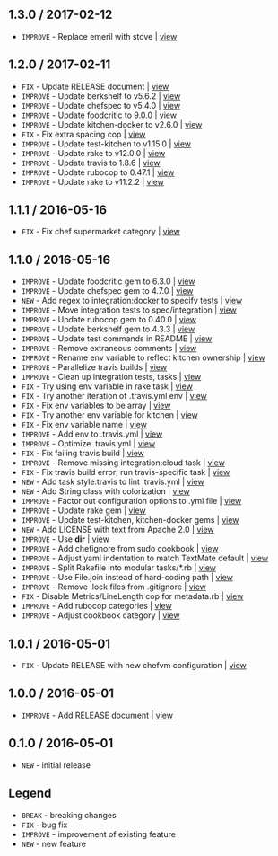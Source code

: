 1.3.0 / 2017-02-12
------------------

- `IMPROVE` - Replace emeril with stove | [view](https://github.com/4-20ma/cookbook-docker-integration-test/commit/d132989)

1.2.0 / 2017-02-11
------------------

- `FIX` - Update RELEASE document | [view](https://github.com/4-20ma/cookbook-docker-integration-test/commit/92ad99b)
- `IMPROVE` - Update berkshelf to v5.6.2 | [view](https://github.com/4-20ma/cookbook-docker-integration-test/commit/a7a2c9d)
- `IMPROVE` - Update chefspec to v5.4.0 | [view](https://github.com/4-20ma/cookbook-docker-integration-test/commit/8c03c6c)
- `IMPROVE` - Update foodcritic to 9.0.0 | [view](https://github.com/4-20ma/cookbook-docker-integration-test/commit/3a39116)
- `IMPROVE` - Update kitchen-docker to v2.6.0 | [view](https://github.com/4-20ma/cookbook-docker-integration-test/commit/10467e1)
- `FIX` - Fix extra spacing cop | [view](https://github.com/4-20ma/cookbook-docker-integration-test/commit/e4d7138)
- `IMPROVE` - Update test-kitchen to v1.15.0 | [view](https://github.com/4-20ma/cookbook-docker-integration-test/commit/d5e4348)
- `IMPROVE` - Update rake to v12.0.0 | [view](https://github.com/4-20ma/cookbook-docker-integration-test/commit/24b384f)
- `IMPROVE` - Update travis to 1.8.6 | [view](https://github.com/4-20ma/cookbook-docker-integration-test/commit/c6c2b26)
- `IMPROVE` - Update rubocop to 0.47.1 | [view](https://github.com/4-20ma/cookbook-docker-integration-test/commit/99823f4)
- `IMPROVE` - Update rake to v11.2.2 | [view](https://github.com/4-20ma/cookbook-docker-integration-test/commit/a365913)

1.1.1 / 2016-05-16
------------------

- `FIX` - Fix chef supermarket category | [view](https://github.com/4-20ma/cookbook-docker-integration-test/commit/f9d28d1)

1.1.0 / 2016-05-16
------------------

- `IMPROVE` - Update foodcritic gem to 6.3.0 | [view](https://github.com/4-20ma/cookbook-docker-integration-test/commit/16393b0)
- `IMPROVE` - Update chefspec gem to 4.7.0 | [view](https://github.com/4-20ma/cookbook-docker-integration-test/commit/73e2f20)
- `NEW` - Add regex to integration:docker to specify tests | [view](https://github.com/4-20ma/cookbook-docker-integration-test/commit/b355a94)
- `IMPROVE` - Move integration tests to spec/integration | [view](https://github.com/4-20ma/cookbook-docker-integration-test/commit/e5f22d5)
- `IMPROVE` - Update rubocop gem to 0.40.0 | [view](https://github.com/4-20ma/cookbook-docker-integration-test/commit/60f354f)
- `IMPROVE` - Update berkshelf gem to 4.3.3 | [view](https://github.com/4-20ma/cookbook-docker-integration-test/commit/e7353f2)
- `IMPROVE` - Update test commands in README | [view](https://github.com/4-20ma/cookbook-docker-integration-test/commit/58a1f5b)
- `IMPROVE` - Remove extraneous comments | [view](https://github.com/4-20ma/cookbook-docker-integration-test/commit/b5bab70)
- `IMPROVE` - Rename env variable to reflect kitchen ownership | [view](https://github.com/4-20ma/cookbook-docker-integration-test/commit/e68cf69)
- `IMPROVE` - Parallelize travis builds | [view](https://github.com/4-20ma/cookbook-docker-integration-test/commit/53e5c1c)
- `IMPROVE` - Clean up integration tests, tasks | [view](https://github.com/4-20ma/cookbook-docker-integration-test/commit/377ff7d)
- `FIX` - Try using env variable in rake task | [view](https://github.com/4-20ma/cookbook-docker-integration-test/commit/e8c2b0b)
- `FIX` - Try another iteration of .travis.yml env | [view](https://github.com/4-20ma/cookbook-docker-integration-test/commit/c6961dc)
- `FIX` - Fix env variables to be array | [view](https://github.com/4-20ma/cookbook-docker-integration-test/commit/90b4989)
- `FIX` - Try another env variable for kitchen | [view](https://github.com/4-20ma/cookbook-docker-integration-test/commit/4508937)
- `FIX` - Fix env variable name | [view](https://github.com/4-20ma/cookbook-docker-integration-test/commit/a488e2d)
- `IMPROVE` - Add env to .travis.yml | [view](https://github.com/4-20ma/cookbook-docker-integration-test/commit/d2cc1b7)
- `IMPROVE` - Optimize .travis.yml | [view](https://github.com/4-20ma/cookbook-docker-integration-test/commit/0e86a10)
- `FIX` - Fix failing travis build | [view](https://github.com/4-20ma/cookbook-docker-integration-test/commit/4e40865)
- `IMPROVE` - Remove missing integration:cloud task | [view](https://github.com/4-20ma/cookbook-docker-integration-test/commit/0adb0dd)
- `FIX` - Fix travis build error; run travis-specific task | [view](https://github.com/4-20ma/cookbook-docker-integration-test/commit/4c6e196)
- `NEW` - Add task style:travis to lint .travis.yml | [view](https://github.com/4-20ma/cookbook-docker-integration-test/commit/bafa52e)
- `NEW` - Add String class with colorization | [view](https://github.com/4-20ma/cookbook-docker-integration-test/commit/c870b84)
- `IMPROVE` - Factor out configuration options to .yml file | [view](https://github.com/4-20ma/cookbook-docker-integration-test/commit/19bbc01)
- `IMPROVE` - Update rake gem | [view](https://github.com/4-20ma/cookbook-docker-integration-test/commit/8fa38a4)
- `IMPROVE` - Update test-kitchen, kitchen-docker gems | [view](https://github.com/4-20ma/cookbook-docker-integration-test/commit/7109f2a)
- `NEW` - Add LICENSE with text from Apache 2.0 | [view](https://github.com/4-20ma/cookbook-docker-integration-test/commit/5da0c29)
- `IMPROVE` - Use __dir__ | [view](https://github.com/4-20ma/cookbook-docker-integration-test/commit/a3f2b98)
- `IMPROVE` - Add chefignore from sudo cookbook | [view](https://github.com/4-20ma/cookbook-docker-integration-test/commit/b9d1c8b)
- `IMPROVE` - Adjust yaml indentation to match TextMate default | [view](https://github.com/4-20ma/cookbook-docker-integration-test/commit/c80be87)
- `IMPROVE` - Split Rakefile into modular tasks/*.rb | [view](https://github.com/4-20ma/cookbook-docker-integration-test/commit/faf3c43)
- `IMPROVE` - Use File.join instead of hard-coding path | [view](https://github.com/4-20ma/cookbook-docker-integration-test/commit/fab6c52)
- `IMPROVE` - Remove .lock files from .gitignore | [view](https://github.com/4-20ma/cookbook-docker-integration-test/commit/14d2231)
- `FIX` - Disable Metrics/LineLength cop for metadata.rb | [view](https://github.com/4-20ma/cookbook-docker-integration-test/commit/a96c459)
- `IMPROVE` - Add rubocop categories | [view](https://github.com/4-20ma/cookbook-docker-integration-test/commit/4affc62)
- `IMPROVE` - Adjust cookbook category | [view](https://github.com/4-20ma/cookbook-docker-integration-test/commit/6dcc324)

1.0.1 / 2016-05-01
------------------

- `FIX` - Update RELEASE with new chefvm configuration | [view](https://github.com/4-20ma/cookbook-docker-integration-test/commit/3499d3f)

1.0.0 / 2016-05-01
------------------

- `IMPROVE` - Add RELEASE document | [view](https://github.com/4-20ma/cookbook-docker-integration-test/commit/a43a2df)

0.1.0 / 2016-05-01
------------------

- `NEW` - initial release


Legend
------

- `BREAK`   - breaking changes
- `FIX`     - bug fix
- `IMPROVE` - improvement of existing feature
- `NEW`     - new feature
